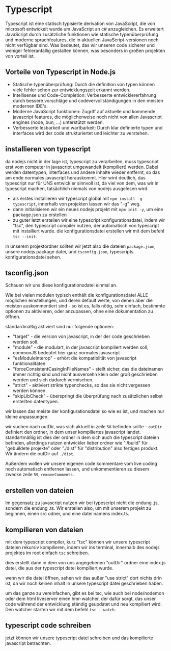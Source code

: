 # Typescript

Typescript ist eine statisch typisierte derivation von JavaScript, die von microsoft entwickelt wurde um JavaScript an c# anzugleichen. Es erweitert JavaScript durch zusätzliche funktionen wie statische typenüberprüfung und moderne sprachfeatures, die in aktuellen JavaScript-versionen noch nicht verfügbar sind. Was bedeutet, das wir unseren code sicherer und weniger fehleranfällig gestalten können, was besonders in großen projekten von vorteil ist.

## Vorteile von Typescript in Node.js

- Statische typenüberprüfung: Durch die definition von typen können viele fehler schon zur entwicklungszeit erkannt werden.
- Intellisense und Code-Completion: Verbesserte entwicklererfahrung durch bessere vorschläge und codevervollständigungen in den meisten modernen IDE's.
- Moderne JavaScript funktionen: Zugriff auf aktuelle und kommende javascript features, die möglicherweise noch nicht von allen Javascript engines (node, bun, ...) unterstützt werden.
- Verbesserte lesbarkeit und wartbarkeit: Durch klar definierte typen und interfaces wird der code strukturiertet und leichter zu verstehen.

## installieren von typescript

da nodejs nicht in der lage ist, typescript zu verarbeiten, muss typescript erst vom computer in javascript umgewandelt (kompiliert) werden. Dabei werden datentypen, interfaces und andere inhalte wieder entfernt, so das am ende normales javascript herauskommt. Hier wird deutlich, das typescript nur für UNS entwickler sinnvoll ist, da viel von dem, was wir in typescript machen, tatsächlich niemals von nodejs ausgelesen wird.

- als erstes installieren wir typescript global mit `npm install -g typescript`, innerhalb von projekten lassen wir das "-g" weg.
- dann initialisieren wir ein neues nodejs projekt mit `npm init -y`, um eine package.json zu erstellen
- zu guter letzt erstellen wir eine typescript konfigurationsdatei, indem wir "tsc", den typescript compiler nutzen, der automatisch von typescript mit installiert wurde. die konfigurationsdatei erstellen wir mit dem befehl `tsc --init`.

in unserem projektordner sollten wir jetzt also die dateien `package.json`, unsere nodejs package datei, und `tsconfig.json`, typescripts konfigurationsdatei sehen.

## tsconfig.json

Schauen wir uns diese konfigurationsdatei einmal an. 

Wie bei vielen modulen typisch enthält die konfigurationsdatei ALLE möglichen einstellungen, und deren default werte, von denen aber die meisten auskommentiert sind - so ist es, falls nötig, sehr einfach, bestimmte optionen zu aktivieren, oder anzupassen, ohne eine dokumentation zu öffnen.

standardmäßig aktiviert sind nur folgende optionen:
- "target" - die version von javascript, in der der code geschrieben werden soll.
- "module" - die modulart, in der javascript kompiliert werden soll, commonJS bedeutet hier ganz normales javascript
- "esModuleInterop" - erhört die kompatiblität von javascript funktionalitäten
- "forceConsistentCasingInFileNames" - stellt sicher, das die dateinamen immer richtig sind und nicht ausversehn klein oder groß geschrieben werden und sich dadurch vermischen.
- "strict" - aktiviert strikte typenchecks, so das sie nicht vergessen werden können.
- "skipLibCheck" - überspringt die überprüfung nach zusätzlichen selbst erstellten datentypen.

wir lassen das meiste der konfigurationsdatei so wie es ist, und machen nur kleine anpassungen.

wir suchen nach outDir, was sich aktuell in zeile `58` befinden sollte - `outDir` definiert den ordner, in dem unser kompiliertes javascript landet. standartmäßig ist dies der ordner in dem sich auch die typescript dateien befinden, allerdings nutzen entwickler lieber ordner wie "./build" für "gebuildete projekte" oder "./dist" für "distribution" also fertiges produkt. Wir ändern die outDir auf `./dist`.

Außerdem wollen wir unsere eigenen code kommentare vom live coding noch automatisch entfernen lassen, und unkommentieren zu diesem zwecke zeile `59`, `removeComments`.

## erstellen von dateien

Im gegensatz zu javascript nutzen wir bei typescript nicht die endung .js, sondern die endung .ts. Wir erstellen also, um mit unserem projekt zu beginnen, einen src odner, und eine datei namens index.ts.

## kompilieren von dateien

mit dem typescript compiler, kurz "tsc" können wir unsere typescript dateien rekursiv kompilieren, indem wir ins terminal, innerhalb des nodejs projektes im root einfach `tsc` schreiben. 

dies erstellt dann in dem von uns angegebenen "outDir" ordner eine index.js datei, die aus der typescript datei kompiliert wurde.

wenn wir die datei öffnen, sehen wir das außer "use strict" dort nichts drin ist, da wir noch keinen inhalt in unsere typescript datei geschrieben haben.

um das ganze zu vereinfachen, gibt es bei tsc, wie auch bei node/nodemon oder dem html liveserver einen hmr-watcher, der dafür sorgt, das unser code während der entwicklung ständig geupdatet und neu kompiliert wird. Den watcher starten wir mit dem befehl `tsc --watch`.

## typescript code schreiben

jetzt können wir unsere typescript datei schreiben und das kompilierte javascript betrachten.
